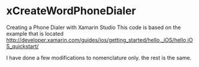 xCreateWordPhoneDialer
======================

Creating a Phone Dialer with Xamarin Studio
This code is based on the example that is located http://developer.xamarin.com/guides/ios/getting_started/hello,_iOS/hello,iOS_quickstart/

I have done a few modifications to nomenclature only. the rest is the same. 
